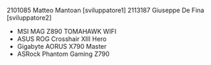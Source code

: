 2101085 Matteo Mantoan [sviluppatore1]
2113187 Giuseppe De Fina [sviluppatore2]

- MSI MAG Z890 TOMAHAWK WIFI 
- ASUS ROG Crosshair XIII Hero
- Gigabyte AORUS X790 Master
- ASRock Phantom Gaming Z790

